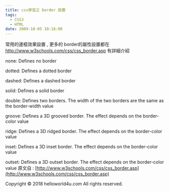 ```yaml
---
title: css學習之 border 設置
tags:
  - CSS3
  - HTML
date: 2009-10-05 10:18:00
---
```


常用的邊框效果設置 , 更多的 border的屬性設置都在 http://www.w3schools.com/css/css_border.asp 有詳細介紹

none: Defines no border

dotted: Defines a dotted border

dashed: Defines a dashed border

solid: Defines a solid border

double: Defines two borders. The width of the two borders are the same as the border-width value

groove: Defines a 3D grooved border. The effect depends on the border-color value

ridge: Defines a 3D ridged border. The effect depends on the border-color value

inset: Defines a 3D inset border. The effect depends on the border-color value

outset: Defines a 3D outset border. The effect depends on the border-color value
原文自 : [http://www.w3schools.com/css/css_border.asp](http://www.w3schools.com/css/css_border.asp)<div class="blogger-post-footer">Copyright © 2018 helloworld4u.com All rights reserved.</div>